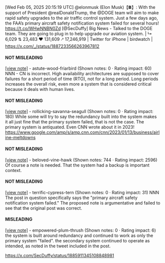 [Wed Feb 05, 2025 20:15:19 UTC] @elonmusk (Elon Musk)【𝗕】: With the support of President @realDonaldTrump, the @DOGE team will aim to make rapid safety upgrades to the air traffic control system. Just a few days ago, the FAA’s primary aircraft safety notification system failed for several hours! https://t.co/WHwNNBN0Zd [@SecDuffy] Big News - Talked to the DOGE team. They are going to plug in to help upgrade our aviation system. | ↳ 6,029 ⇅ 23,483 ♥ 131,609 🡕 17,246,919 | Twitter for iPhone | birdwatch | https://x.com/_/status/1887233566263967812

#### NOT MISLEADING

[[view note]](https://x.com/i/birdwatch/n/1887328951657504829) - astute-wood-friarbird (Shown notes: 0 · Rating impact: 60)
NNN - CN is incorrect. High availability architectures are supposed to cover failures for a short period of time (RTO), not for a long period. Long periods increases the overall risk, even more a system that is considered critical because it deals with human lives.

#### NOT MISLEADING

[[view note]](https://x.com/i/birdwatch/n/1887259051396112460) - rollicking-savanna-seagull (Shown notes: 0 · Rating impact: 180)
While some will try to say the redundancy built into the system makes it all just fine that the primary system failed, that is not the case. The primary system is antiquated.  Even CNN wrote about it in 2023! https://www.google.com/amp/s/amp.cnn.com/cnn/2023/01/13/business/airline-meltdowns

#### NOT MISLEADING

[[view note]](https://x.com/i/birdwatch/n/1887244169002750423) - beloved-vine-hawk (Shown notes: 744 · Rating impact: 2596)
Of course a note is needed. That the system had a backup is important context.

#### NOT MISLEADING

[[view note]](https://x.com/i/birdwatch/n/1887242026455822760) - terrific-cypress-tern (Shown notes: 0 · Rating impact: 31)
NNN The post in question specifically says the "primary aircraft safety notification system failed." The proposed note is argumentative and failed to see that the original post was correct.

#### MISLEADING

[[view note]](https://x.com/i/birdwatch/n/1887240457576714364) - empowered-plum-thrush (Shown notes: 0 · Rating impact: 6)
the system is built around redundancy and continued to work as only the primary system "failed". the secondary system continued to operate as intended,  as noted in the tweet included in the post. 

https://x.com/SecDuffy/status/1885911345108848981
